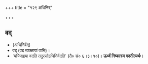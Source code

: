 +++
title = "१२९ अधिनिर्"

+++

## वद्
- {अधिनिर्वद्}
- वद् (वद व्यक्तायां वाचि)।
- 'यज्जिह्वया वदति तदुरसोऽधिनिर्वदति' (तै० सं० ६।३।१०)। **ऊर्ध्वं निष्कास्य वदतीत्यर्थः।**
